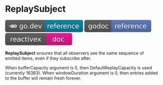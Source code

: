 # ReplaySubject

[![](../../svg/godev.svg)](https://pkg.go.dev/github.com/reactivego/rx/test/ReplaySubject?tab=doc)
[![](../../svg/godoc.svg)](https://godoc.org/github.com/reactivego/rx/test/ReplaySubject)
[![](../../svg/rx.svg)](http://reactivex.io/documentation/subject.html)

**ReplaySubject** ensures that all observers see the same sequence of emitted items,
even if they subscribe after.

When bufferCapacity argument is 0, then DefaultReplayCapacity is used (currently 16383).
When windowDuration argument is 0, then entries added to the buffer will remain
fresh forever.
